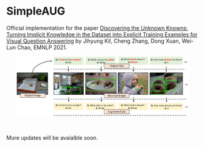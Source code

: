 # SimpleAUG

Official implementation for the paper [Discovering the Unknown Knowns:
Turning Implicit Knowledge in the Dataset into Explicit Training Examples for Visual Question Answering](https://) by Jihyung Kil, Cheng Zhang, Dong Xuan, Wei-Lun Chao, EMNLP 2021.

<p align="center">
  <img src="./figs/fig_2.png" width="90%" height="5%"></center>
</p>
<br/>

More updates will be avaialble soon.
